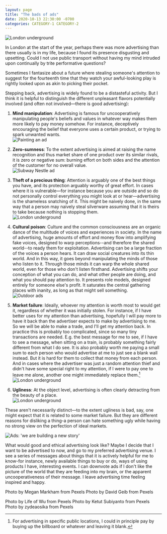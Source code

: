 ```yaml
---
layout: page
title: "The bads of ads"
date: 2020-10-13 22:30:00 -0700
categories: CATEGORY-1 CATEGORY-2
---
```

![London underground](/assets/eendra-underground-ads.jpg)

In London at the start of the year, perhaps there was more advertising than there usually is in my life, because I found its presence disgusting and upsetting. Could I not use public transport without having my mind intruded upon continually by trite performative questions?

Sometimes I fantasize about a future where stealing someone's attention to suggest for the fourteenth time that they watch your awful-looking play is rightly looked upon as akin to picking their pocket.

Stepping back, advertising is widely found to be a distasteful activity. But I think it is helpful to distinguish the different unpleasant flavors potentially involved (and often not involved—there is good advertising):

1. **Mind manipulation**: Advertising is famous for uncooperatively manipulating people's beliefs and values in whatever way makes them more likely to pay money somehow. For instance, deceptively encouraging the belief that everyone uses a certain product, or trying to spark unwanted wants.
    <br>
    ![Painting an ad](/assets/markham-ad-paint.jpg)
    <br>

2. **Zero-sumness**: To the extent advertising is aimed at raising the name recognition and thus market share of one product over its similar rivals, it is zero or negative sum: burning effort on both sides and the attention of the customer for no overall value.
    <br>
    ![Subway Nestle ad](/assets/subiyanto-nestle-ad.jpg)
    <br>

3. **Theft of a precious thing**: Attention is arguably one of the best things you have, and its protection arguably worthy of great effort. In cases where it is vulnerable—for instance because you are outside and so do not personally control everything you might look at or hear—advertising is the shameless snatching of it. This might be naively done, in the same way that a person may naively steal silverware assuming that it is theirs to take because nothing is stopping them.
    <br>
    ![London underground](/assets/williamsantos-underground.png)
    <br>

4. **Cultural poison**: Culture and the common consciousness are an organic dance of the multitude of voices and experiences in society. In the name of advertising, huge amounts of effort and money flow into amplifying fake voices, designed to warp perceptions--and therefore the shared world--to ready them for exploitation. Advertising can be a large fraction of the voices a person hears. It can draw social creatures into its thin world. And in this way, it goes beyond manipulating the minds of those who listen to it. Through those minds it can warp the whole shared world, even for those who don't listen firsthand. Advertising shifts your conception of what you can do, and what other people are doing, and what you should pay attention to. It presents role models, designed entirely for someone else's profit. It saturates the central gathering places with inanity, as long as that might sell something.
    <br>
    ![Outdoor ads](/assets/geib-ads.jpg)
    <br>

5. **Market failure**: Ideally, whoever my attention is worth most to would get it, regardless of whether it was initially stolen. For instance, if I have better uses for my attention than advertising, hopefully I will pay more to have it back than the advertiser expects to make by advertising to me. So we will be able to make a trade, and I'll get my attention back. In practice this is probably too complicated, since so many tiny transactions are needed. E.g. the best message for me to see, if I have to see a message, when sitting on a train, is probably something fairly different from what I do see. It is also probably worth me paying a small sum to each person who would advertise at me to just see a blank wall instead. But it is hard for them to collect that money from each person. And in cases where the advertiser was just a random attention thief and didn't have some special right to my attention, if I were to pay one to leave me alone, another one might immediately replace them.[^1]
    <br>
    ![London underground](/assets/clear-ad-wu.jpg)
    <br>

6. **Ugliness**: At the object level, advertising is often clearly detracting from the beauty of a place.
    <br>
    ![London underground](/assets/negspace-ads.jpg)
    <br>

These aren't necessarily distinct—to the extent ugliness is bad, say, one might expect that it is related to some market failure. But they are different reasons for disliking a thing-a person can hate something ugly while having no strong view on the perfection of ideal markets.

![Ads: 'we are building a new story'](/assets/newstory-ads.jpg)

What would good and ethical advertising look like? Maybe I decide that I want to be advertised to now, and go to my preferred advertising venue. I see a series of messages about things that it is actively helpful for me to know-for instance, newly available things to buy or do, ways of using products I have, interesting events. I can downvote ads if I don't like the picture of the world that they are feeding into my brain, or the apparent uncooperativeness of their message. I leave advertising time feeling inspired and happy.

[^1]: For advertising in specific public locations, I could in principle pay by buying up the billboard or whatever and leaving it blank.

Photo by Megan Markham from Pexels
Photo by David Geib from Pexels

Photo by Life of Wu from Pexels
Photo by Ketut Subiyanto from Pexels
Photo by zydeaosika from Pexels
